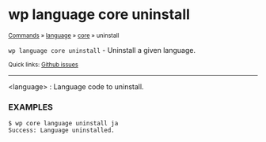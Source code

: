 # wp language core uninstall

<small>[Commands](/commands/) &raquo; [language](/commands/language/) &raquo; [core](/commands/language/core/) &raquo; uninstall</small>

`wp language core uninstall` - Uninstall a given language.

<small>Quick links: <a href="https://github.com/wp-cli/wp-cli/issues?q=is%3Aopen+label%3Acommand%3Alanguage-core-uninstall+sort%3Aupdated-desc">Github issues</a></small>

<hr />

&lt;language&gt;
: Language code to uninstall.

### EXAMPLES

    $ wp core language uninstall ja
    Success: Language uninstalled.



